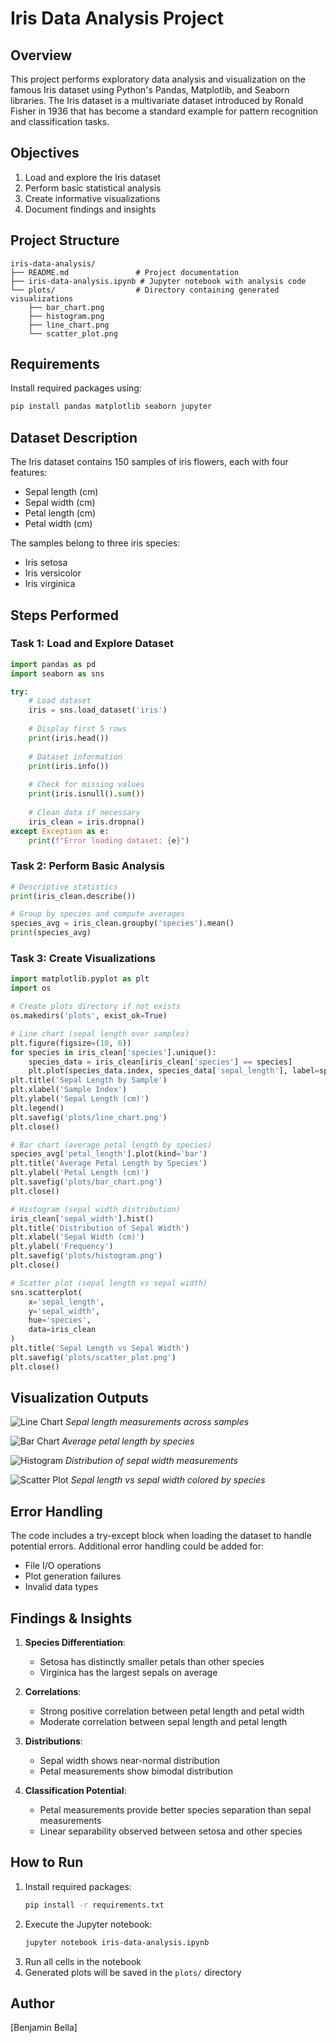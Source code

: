 # Iris Data Analysis Project

## Overview
This project performs exploratory data analysis and visualization on the famous Iris dataset using Python's Pandas, Matplotlib, and Seaborn libraries. The Iris dataset is a multivariate dataset introduced by Ronald Fisher in 1936 that has become a standard example for pattern recognition and classification tasks.

## Objectives
1. Load and explore the Iris dataset
2. Perform basic statistical analysis
3. Create informative visualizations
4. Document findings and insights

## Project Structure
```
iris-data-analysis/
├── README.md               # Project documentation
├── iris-data-analysis.ipynb # Jupyter notebook with analysis code
└── plots/                  # Directory containing generated visualizations
    ├── bar_chart.png
    ├── histogram.png
    ├── line_chart.png
    └── scatter_plot.png
```

## Requirements
Install required packages using:
```bash
pip install pandas matplotlib seaborn jupyter
```

## Dataset Description
The Iris dataset contains 150 samples of iris flowers, each with four features:
- Sepal length (cm)
- Sepal width (cm)
- Petal length (cm)
- Petal width (cm)

The samples belong to three iris species:
- Iris setosa
- Iris versicolor
- Iris virginica

## Steps Performed

### Task 1: Load and Explore Dataset
```python
import pandas as pd
import seaborn as sns

try:
    # Load dataset
    iris = sns.load_dataset('iris')
    
    # Display first 5 rows
    print(iris.head())
    
    # Dataset information
    print(iris.info())
    
    # Check for missing values
    print(iris.isnull().sum())
    
    # Clean data if necessary
    iris_clean = iris.dropna()
except Exception as e:
    print(f"Error loading dataset: {e}")
```

### Task 2: Perform Basic Analysis
```python
# Descriptive statistics
print(iris_clean.describe())

# Group by species and compute averages
species_avg = iris_clean.groupby('species').mean()
print(species_avg)
```

### Task 3: Create Visualizations
```python
import matplotlib.pyplot as plt
import os

# Create plots directory if not exists
os.makedirs('plots', exist_ok=True)

# Line chart (sepal length over samples)
plt.figure(figsize=(10, 6))
for species in iris_clean['species'].unique():
    species_data = iris_clean[iris_clean['species'] == species]
    plt.plot(species_data.index, species_data['sepal_length'], label=species)
plt.title('Sepal Length by Sample')
plt.xlabel('Sample Index')
plt.ylabel('Sepal Length (cm)')
plt.legend()
plt.savefig('plots/line_chart.png')
plt.close()

# Bar chart (average petal length by species)
species_avg['petal_length'].plot(kind='bar')
plt.title('Average Petal Length by Species')
plt.ylabel('Petal Length (cm)')
plt.savefig('plots/bar_chart.png')
plt.close()

# Histogram (sepal width distribution)
iris_clean['sepal_width'].hist()
plt.title('Distribution of Sepal Width')
plt.xlabel('Sepal Width (cm)')
plt.ylabel('Frequency')
plt.savefig('plots/histogram.png')
plt.close()

# Scatter plot (sepal length vs sepal width)
sns.scatterplot(
    x='sepal_length', 
    y='sepal_width', 
    hue='species', 
    data=iris_clean
)
plt.title('Sepal Length vs Sepal Width')
plt.savefig('plots/scatter_plot.png')
plt.close()
```

## Visualization Outputs
![Line Chart](plots/line_chart.png)
*Sepal length measurements across samples*

![Bar Chart](plots/bar_chart.png)
*Average petal length by species*

![Histogram](plots/histogram.png)
*Distribution of sepal width measurements*

![Scatter Plot](plots/scatter_plot.png)
*Sepal length vs sepal width colored by species*

## Error Handling
The code includes a try-except block when loading the dataset to handle potential errors. Additional error handling could be added for:
- File I/O operations
- Plot generation failures
- Invalid data types

## Findings & Insights
1. **Species Differentiation**: 
   - Setosa has distinctly smaller petals than other species
   - Virginica has the largest sepals on average
   
2. **Correlations**:
   - Strong positive correlation between petal length and petal width
   - Moderate correlation between sepal length and petal length
   
3. **Distributions**:
   - Sepal width shows near-normal distribution
   - Petal measurements show bimodal distribution
   
4. **Classification Potential**:
   - Petal measurements provide better species separation than sepal measurements
   - Linear separability observed between setosa and other species

## How to Run
1. Install required packages:
   ```bash
   pip install -r requirements.txt
   ```
2. Execute the Jupyter notebook:
   ```bash
   jupyter notebook iris-data-analysis.ipynb
   ```
3. Run all cells in the notebook
4. Generated plots will be saved in the `plots/` directory

## Author
[Benjamin Bella]
